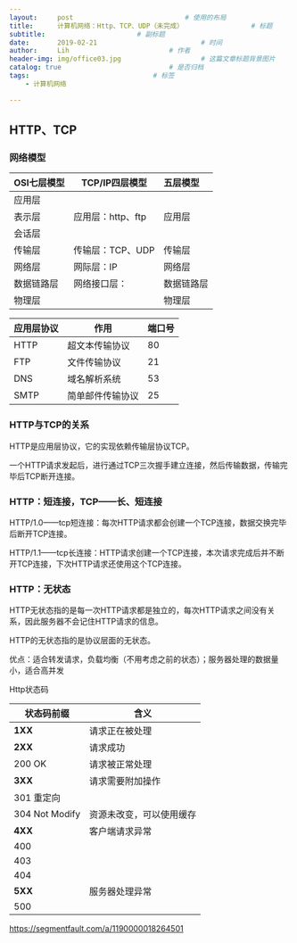 ```yaml
---
layout:     post   				        	# 使用的布局
title:      计算机网络：Http、TCP、UDP（未完成）				  	# 标题 
subtitle:             			# 副标题
date:       2019-02-21 				      		# 时间
author:     Lih 						# 作者
header-img: img/office03.jpg 					# 这篇文章标题背景图片
catalog: true 							# 是否归档
tags:								# 标签
    - 计算机网络

---
```


## HTTP、TCP

### 网络模型

| OSI七层模型 | TCP/IP四层模型    | 五层模型   |
| :---------- | ----------------- | :--------- |
| 应用层      |                   |            |
| 表示层      | 应用层：http、ftp | 应用层     |
| 会话层      |                   |            |
| 传输层      | 传输层：TCP、UDP  | 传输层     |
| 网络层      | 网际层：IP        | 网络层     |
| 数据链路层  | 网络接口层：      | 数据链路层 |
| 物理层      |                   | 物理层     |

| 应用层协议 | 作用             | 端口号 |
| ---------- | ---------------- | ------ |
| HTTP       | 超文本传输协议   | 80     |
| FTP        | 文件传输协议     | 21     |
| DNS        | 域名解析系统     | 53     |
| SMTP       | 简单邮件传输协议 | 25     |

### HTTP与TCP的关系

HTTP是应用层协议，它的实现依赖传输层协议TCP。

一个HTTP请求发起后，进行通过TCP三次握手建立连接，然后传输数据，传输完毕后TCP断开连接。

### HTTP：短连接，TCP——长、短连接

HTTP/1.0——tcp短连接：每次HTTP请求都会创建一个TCP连接，数据交换完毕后断开TCP连接。

HTTP/1.1——tcp长连接：HTTP请求创建一个TCP连接，本次请求完成后并不断开TCP连接，下次HTTP请求还使用这个TCP连接。

### HTTP：无状态

HTTP无状态指的是每一次HTTP请求都是独立的，每次HTTP请求之间没有关系，因此服务器不会记住HTTP请求的信息。

HTTP的无状态指的是协议层面的无状态。

优点：适合转发请求，负载均衡（不用考虑之前的状态）；服务器处理的数据量小，适合高并发

Http状态码

| 状态码前缀       | 含义                     |
| ---------------- | ------------------------ |
| **1XX**          | 请求正在被处理           |
| **2XX**          | 请求成功                 |
| 200   OK         | 请求被正常处理           |
| **3XX**          | 请求需要附加操作         |
| 301   重定向     |                          |
| 304   Not Modify | 资源未改变，可以使用缓存 |
| **4XX**          | 客户端请求异常           |
| 400              |                          |
| 403              |                          |
| 404              |                          |
| **5XX**          | 服务器处理异常           |
| 500              |                          |

https://segmentfault.com/a/1190000018264501